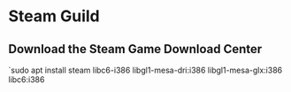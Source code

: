# Steam Guild

## Download the Steam Game Download Center

`sudo apt install steam libc6-i386 libgl1-mesa-dri:i386 libgl1-mesa-glx:i386 libc6:i386
